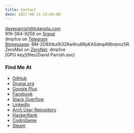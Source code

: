 ```yaml
---
title: Contact
date: 2017-08-11 15:04:00
---
```


daveparrish@tutanota.com<br />
919-364-9258 on [Signal](https://whispersystems.org/)<br />
dmp1ce on [Telegram](https://telegram.org/)<br />
[Bitmessage](https://bitmessage.org/wiki/Main_Page): BM-2D8XtkzRi3ZKw9ru8RpKA5dmpR8tnbmz5R<br />
ZeroMail on [ZeroNet](https://zeronet.io/): dmp1ce<br />
[GPG key](files/David Parrish.asc)

### Find Me At
* [GitHub](https://github.com/dmp1ce)
* [Drupal.org](https://drupal.org/user/462094)
* [Google Plus](https://plus.google.com/105177229016866894615/posts)
* [Facebook](https://www.facebook.com/daveparrish)
* [Stack Overflow](http://stackoverflow.com/users/350221/dave-parrish)
* [LinkedIn](http://www.linkedin.com/profile/view?id=14654262)
* [Arch User Repository](https://aur.archlinux.org/packages/?SeB=m&K=dmp1ce)
* [HackerRank](https://www.hackerrank.com/daveparrish)
* [CodinGame](https://www.codingame.com/profile/7600aae35a7c4864a3b0dfb0e19f47710810371)
* [Steam](http://steamcommunity.com/id/DaveParrish/)
